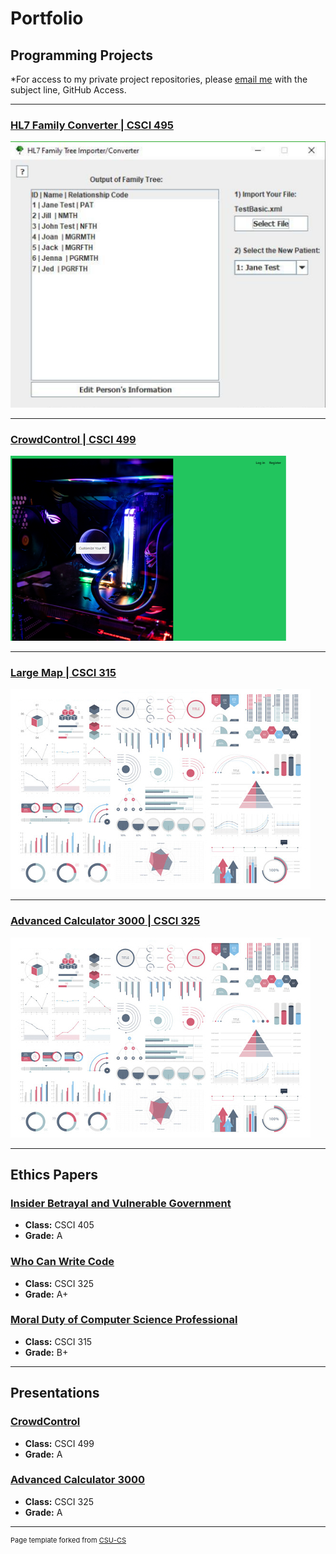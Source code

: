Portfolio
=========

Programming Projects
--------------------

*For access to my private project repositories, please [email me](mailto:NRMixon@csustudent.net?subject=GitHub%20Access) with the subject line, GitHub Access.

---
### [HL7 Family Converter | CSCI 495](HL7FamilyConverter)

![Project 1 Thumbnail Name](images/HL7Images/PostFileUpload.png)

---
### [CrowdControl | CSCI 499](CrowdControl)

![Project 2 Thumbnail Name](images/CCImages/WelcomePage.png)

---
### [Large Map | CSCI 315](LargeMap)

![Project 3 Thumbnail Name](images/dummy_thumbnail.jpg)

---
### [Advanced Calculator 3000 | CSCI 325](AdvancedCalculator3000)

![Project 4 Thumbnail Name](images/dummy_thumbnail.jpg)

---

Ethics Papers
-------------

### [Insider Betrayal and Vulnerable Government](/pdf/Snowden.pdf)

-   **Class:** CSCI 405
-   **Grade:** A

### [Who Can Write Code](/pdf/WhoCanWriteCode.pdf)

-   **Class:** CSCI 325
-   **Grade:** A+

### [Moral Duty of Computer Science Professional](/pdf/MoralDuty.pdf)

-   **Class:** CSCI 315
-   **Grade:** B+

---

Presentations
-------------

### [CrowdControl](/pdf/CrowdControl.pdf)

- **Class:** CSCI 499
- **Grade:** A


### [Advanced Calculator 3000](https://youtu.be/Y4LqBPU5FbU)

- **Class:** CSCI 325
- **Grade:** A

---

<p style="font-size:11px">Page template forked from <a href="https://github.com/csu-cs/csci-portfolio">CSU-CS</a></p>
<!-- Remove above link if you don't want to attributive -->

